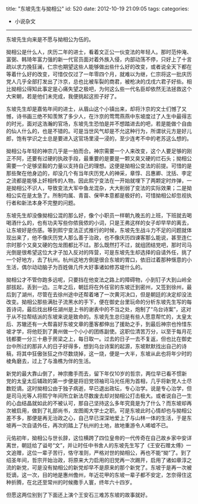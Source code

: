 title: "东坡先生与拗相公"
id: 520
date: 2012-10-19 21:09:05
tags: 
categories: 
- 小说杂文
---

东坡先生向来是不愿与拗相公为伍的。

拗相公是什么人，庆历二年的进士，看着文正公一伙变法的年轻人。那时范仲淹、富弼、韩琦年富力强的新一代官员面对着外族入侵，内部动荡不停，只好上了十言疏以求力挽狂澜，仁宗也期望这些人能够做出些什么好的改变，或者说全天下都在等着什么好的改变，可惜仅仅过了一年零四个月，就难以为继，仁宗将这一批庆历党人几乎全部打发出了汴京，总也比被车裂的商君，被枪决的戊戌六君子好些。相比拗相公得知此事定是心痛失望之极吧，为何这么些一代名臣却依然无法拯救这个大宋朝，若是他们未完成，我便挑起这担子好了。

东坡先生却是嘉佑年间的进士，从眉山这个小镇出来，却将汴京的文士们憾了又憾，诗书画三绝不知羡煞了多少人，在汴京的莺莺燕燕中东坡度过了人生中最得志的时光，面对这浩瀚的官场，东坡先生恐怕是并不想踏进去的吧，若是能做个自由的仙人什么的，也是不错的。可是当世风气却是不允这种行为，所谓状元方是好儿郎，饱有学识之士总是要进入这官场里浸一浸的，至少连考不中的老苏这么想的。

拗相公与年轻的神宗几乎是一拍而合。神宗需要一个人来改变，这个人要足够的刚正不阿，还要有过硬的执政手段，最重要的是要是一颗又臭又硬的烂石头；拗相公需要一个足够坚毅的力量以支持自己的理想。这便是拗相公变法的前提。可惜的是那些聚在他身边的，却没几个有当年庆历党人的神采，章惇、吕惠卿、沈括、李定之流都是能够上奸相传的人物。因此熙宁变法在一开始就埋下了两颗定时炸弹，一是拗相公不识人，导致变法大军中鱼龙混杂，大大削弱了变法的实际效果；二是拗相公实在是太急了。所制均属、青苗、保甲本意都是极好的，可惜拗相公却忽视执行者和新法本身不完整的问题。

东坡先生却没像拗相公混的那么好，像个小职员一样朝九晚五的上班，下班就去喝喝酒什么的，也有功夫写些你侬我侬的小词，只是王弗这样的女子却早早的离去，让东坡好是伤感。等到熙宁变法正式推行的时候，东坡先生战斗力不足的问题就体现出来了，他不像庆历党人那么善于治政，也不像庆历四谏客那么能说，甚至连仁宗时那个又臭又硬的包龙图都比不过。那么既然打不过，就组团结党吧，那时司马光倒是很希望这位大才子加入反对的阵营，可是东坡先生却选择的自请外任，挑了一个好地方，去了杭州。杭州这地方倒是很合东坡的胃口，依旧过着那种惬意的小生活，偶尔动动脑子为百姓做几件大好事诸如修苏堤什么的。

拗相公才不管你跑多远呢，只要挡在他变法之路上的障碍物，小到钉子大到山岭全部拔起，丢到一边。三年之后，朝廷将在外任官的东坡迁到密州，又签到徐州，最后到了湖州，尽管在去徐州途中还帮着堵了一次黄河决口，但是朝廷的决定却没法改变。拗相公那些满肚子流黑水的手下，便在御史台里玩命的分析东坡先生写的每首诗词，最后找出移任湖州是上书的谢表中的不当之处，炮制了“乌台诗案”，这对于从不拉帮结派的东坡来说是致命的。东坡先生总归是有些人愿意帮忙的，太皇太后、苏辙还有一大帮喜好东坡文章的墨客都伸出了援助之手，到最后神宗也怜惜东坡才学，将他贬到了黄州做一个小小的团练副使。这职位清苦万分，以至于每月花钱都要一分三十悬于房梁之上，每日取一。过去的日子一去不复返，但也比在御史台中所过的那非人的日子好得多，想到乌台诗案的起源，东坡默默找出自己的诗稿，将其中狂傲张狂之作尽数烧掉，这一烧，便是一大半，东坡从此也将年少时的棱角磨去，过上了与渔樵为伴的生活。

新党的最大靠山倒了，神宗撒手而去，留下年仅10岁的哲宗，两位早已看不惯新党的太皇太后辅政的第一步便是将旧党领袖司马光任用为首相，几乎将新党人士尽数贬谪。这时拗相公由于独子病逝，早已退出政坛，专心治学。说是专心治学，但是司马光等人将熙宁年间所立新法尽数废去却对拗相公打击极大。或者说自己一生的心血结晶就如此的不被认可，那自己坚持这么多年究竟是为了什么？而东坡却再次被启用，做到了礼部尚书，龙图阁大学士之职。可是东坡此时心情却也与拗相公差不多，那便是再无治政之心，自己早已深深地爱上了与山林一体的生活，于是东坡再一次自请外任，再次的踏上了杭州的土地，故地重游令人唏嘘不已。

元佑初年，拗相公与世长辞，这位横跨了四位皇帝的一代传奇在自己故乡家中安详离世，朝廷给了谥号“文”，并让时任中书舍人的东坡先生写了《王安石赠太傅》一文追赠，这位一辈子苦行，恪守准则，严格对世的拗相公，再也不能“拗”了。到了绍圣年间，哲宗开始治政，将原来大力启用的旧党再一次踢开，启用了诸如章淳之流的新党，可是没有拗相公的新党却早不是原来的那个新党了。东坡于是再一次被贬谪，这一次，目的地是惠州儋州，年近花甲的东坡一辈子都不安定，怎奈得住这种折腾，在北还至常州的时候撒手人寰，终年六十四岁。

但愿这两位别到了下面还上演个王安石三难苏东坡的故事就好。